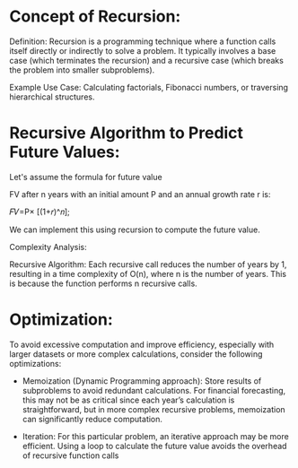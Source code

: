 # Concept of Recursion:

Definition: 
Recursion is a programming technique where a function calls itself directly or indirectly to solve a problem. It typically involves a base case (which terminates the recursion) and a recursive case (which breaks the problem into smaller subproblems).

Example Use Case: Calculating factorials, Fibonacci numbers, or traversing hierarchical structures.


# Recursive Algorithm to Predict Future Values:

Let's assume the formula for future value 

FV after n years with an initial amount P and an annual growth rate r is:

𝐹𝑉=P× [(1+𝑟)^𝑛];

We can implement this using recursion to compute the future value.

 Complexity Analysis:

Recursive Algorithm:
Each recursive call reduces the number of years by 1, resulting in a time complexity of O(n), where 
n is the number of years. This is because the function performs  n recursive calls.


# Optimization:

To avoid excessive computation and improve efficiency, especially with larger datasets or more complex calculations, consider the following optimizations:

- Memoization (Dynamic Programming approach): Store results of subproblems to avoid redundant calculations. For financial forecasting, this may not be as critical since each year’s calculation is straightforward, but in more complex recursive problems, memoization can significantly reduce computation.

- Iteration: For this particular problem, an iterative approach may be more efficient. Using a loop to calculate the future value avoids the overhead of recursive function calls